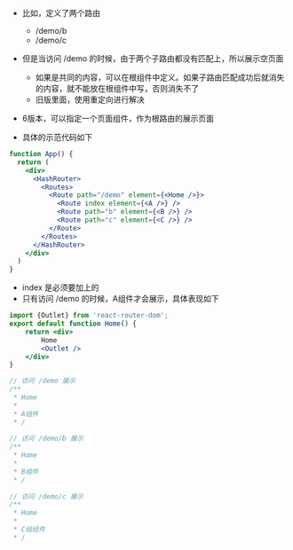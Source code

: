 - 比如，定义了两个路由
  - /demo/b
  - /demo/c
- 但是当访问 /demo 的时候，由于两个子路由都没有匹配上，所以展示空页面
  - 如果是共同的内容，可以在根组件中定义。如果子路由匹配成功后就消失的内容，就不能放在根组件中写，否则消失不了
  - 旧版里面，使用重定向进行解决
- 6版本，可以指定一个页面组件，作为根路由的展示页面


- 具体的示范代码如下
```jsx
function App() {
  return (
    <div>
      <HashRouter>
        <Routes>
          <Route path="/demo" element={<Home />}>
            <Route index element={<A />} />
            <Route path="b" element={<B />} />
            <Route path="c" element={<C />} />
          </Route>
        </Routes>
      </HashRouter>
    </div>
  )
}
```
- index 是必须要加上的
- 只有访问 /demo 的时候，A组件才会展示，具体表现如下
```jsx
import {Outlet} from 'react-router-dom';
export default function Home() {
    return <div>
        Home
        <Outlet />
    </div>
}

// 访问 /demo 展示 
/**
 * Home 
 * 
 * A组件
 * /
 
// 访问 /demo/b 展示 
/**
 * Home 
 * 
 * B组件
 * /
 
// 访问 /demo/c 展示 
/**
 * Home 
 * 
 * C组组件
 * /
```

